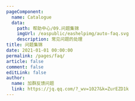```yaml
---
pageComponent:
  name: Catalogue
  data:
    path: 帮助中心/09.问题集锦
    imgUrl: /easpublic/eashelpimg/auto-faq.svg
    description: 常见问题的处理
title: 问题集锦
date: 2021-01-01 00:00:00
permalink: /pages/faq/
article: false
comment: false
editLink: false
author:
  name: 加群反馈问题
  link: https://jq.qq.com/?_wv=1027&k=ZurEZD1k
---
```


<!--div>声明：本帮助中心由雨意澜风倾力构建，如转载应征得授权！</div-->
